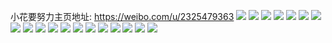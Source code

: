 小花要努力主页地址: https://weibo.com/u/2325479363 
![](https://wx4.sinaimg.cn/mw2000/8a9bffc3ly1h9iwvziruxj21qz2qfb2a.jpg) 
![](https://wx4.sinaimg.cn/mw2000/8a9bffc3ly1h9iww1crowj21r02jfu0y.jpg) 
![](https://wx4.sinaimg.cn/mw2000/8a9bffc3ly1h9iww22vs3j20zu1r1wt9.jpg) 
![](https://wx4.sinaimg.cn/mw2000/8a9bffc3ly1h9iww2zz3uj21r0340u0y.jpg) 
![](https://wx4.sinaimg.cn/mw2000/8a9bffc3ly1h9iwvymuosj21o22yox6q.jpg) 
![](https://wx4.sinaimg.cn/mw2000/8a9bffc3ly1h9iww3rkabj21r03401kx.jpg) 
![](https://wx4.sinaimg.cn/mw2000/8a9bffc3ly1h8wipmbngnj22802yokjm.jpg) 
![](https://wx4.sinaimg.cn/mw2000/8a9bffc3ly1h8wipk5zlrj22802yo7wj.jpg) 
![](https://wx4.sinaimg.cn/mw2000/8a9bffc3ly1h8wipoahd7j22802yonpe.jpg) 
![](https://wx4.sinaimg.cn/mw2000/8a9bffc3ly1h8wipqg8m9j22802yokjm.jpg) 
![](https://wx4.sinaimg.cn/mw2000/8a9bffc3ly1h79pmr579sj22c02c0npe.jpg) 
![](https://wx4.sinaimg.cn/mw2000/8a9bffc3ly1h79pms9tyfj22c02c0hdu.jpg) 
![](https://wx4.sinaimg.cn/mw2000/8a9bffc3ly1h79pmsreobj20u00u0gru.jpg) 
![](https://wx4.sinaimg.cn/mw2000/8a9bffc3ly1h742sskm8vj227y2qhql7.jpg) 
![](https://wx4.sinaimg.cn/mw2000/8a9bffc3ly1h742swbpqkj22802yonpg.jpg) 
![](https://wx4.sinaimg.cn/mw2000/8a9bffc3ly1h742szs4yyj22802yob00.jpg) 
![](https://wx4.sinaimg.cn/mw2000/8a9bffc3ly1h742t3akcvj22802yokjo.jpg) 
![](https://wx4.sinaimg.cn/mw2000/8a9bffc3ly1h6btossmsqj21kn145kf0.jpg) 
![](https://wx4.sinaimg.cn/mw2000/8a9bffc3ly1h68gzicqazj22802yox6u.jpg) 
